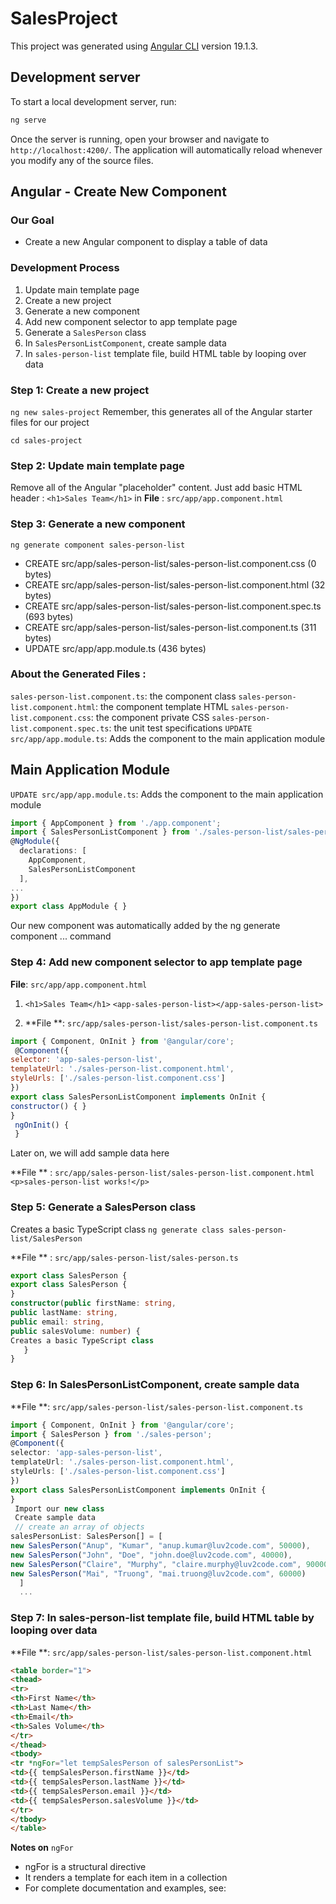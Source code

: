 # SalesProject

This project was generated using [Angular CLI](https://github.com/angular/angular-cli) version 19.1.3.

## Development server

To start a local development server, run:

```bash
ng serve
```

Once the server is running, open your browser and navigate to `http://localhost:4200/`. The application will automatically reload whenever you modify any of the source files.

## Angular - Create New Component

### Our Goal
- Create a new Angular component to display a table of data

###  Development Process

 1. Update main template page
 2. Create a new project
 3. Generate a new component
 4. Add new component selector to app template page
 5. Generate a `SalesPerson` class
 6. In `SalesPersonListComponent`, create sample data
 7. In `sales-person-list` template file, build HTML table by looping over data 

 ### Step 1: Create a new project

 `ng new sales-project` 
 Remember, this generates all of the Angular starter files for our project

 `cd sales-project`

 ### Step 2: Update main template page

Remove all of the  Angular "placeholder" content. 
Just add basic HTML header : `<h1>Sales Team</h1>` in **File** : `src/app/app.component.html`

###  Step 3: Generate a new component

`ng generate component sales-person-list`
- CREATE src/app/sales-person-list/sales-person-list.component.css (0 bytes) 
- CREATE src/app/sales-person-list/sales-person-list.component.html (32 bytes)
- CREATE src/app/sales-person-list/sales-person-list.component.spec.ts (693 bytes) 
- CREATE src/app/sales-person-list/sales-person-list.component.ts (311 bytes)
- UPDATE src/app/app.module.ts (436 bytes)

 ### About the Generated Files : 
`sales-person-list.component.ts`: the component class 
`sales-person-list.component.html`: the component template HTML 
`sales-person-list.component.css`: the component private CSS 
`sales-person-list.component.spec.ts`: the unit test specifications 
`UPDATE src/app/app.module.ts`: Adds the component to the main application module

## Main Application Module

`UPDATE src/app/app.module.ts`: Adds the component to the main application module

```TypeScript
import { AppComponent } from './app.component'; 
import { SalesPersonListComponent } from './sales-person-list/sales-person-list.component'; 
@NgModule({ 
  declarations: [ 
    AppComponent, 
    SalesPersonListComponent 
  ], 
... 
}) 
export class AppModule { }
```
 Our new component was automatically added by the  ng generate component ...  command

 ### Step 4: Add new component selector to app template page

 **File**: `src/app/app.component.html`

 
 1. `<h1>Sales Team</h1>` 
`<app-sales-person-list></app-sales-person-list>`


2. **File **: `src/app/sales-person-list/sales-person-list.component.ts`

```javascript
import { Component, OnInit } from '@angular/core'; 
 @Component({ 
selector: 'app-sales-person-list', 
templateUrl: './sales-person-list.component.html', 
styleUrls: ['./sales-person-list.component.css'] 
}) 
export class SalesPersonListComponent implements OnInit { 
constructor() { } 
}
 ngOnInit() {
 }
```
Later on, we will add sample data here

 **File ** : `src/app/sales-person-list/sales-person-list.component.html` 
 `<p>sales-person-list works!</p>`

 ### Step 5: Generate a SalesPerson class
Creates a basic TypeScript class
 `ng generate class sales-person-list/SalesPerson`

 **File ** : `src/app/sales-person-list/sales-person.ts`

 ```TypeScript
 export class SalesPerson { 
export class SalesPerson { 
}
 constructor(public firstName: string, 
public lastName: string, 
public email: string, 
public salesVolume: number) { 
Creates a basic TypeScript class
    } 
}
```

### Step 6: In SalesPersonListComponent, create sample data

 **File **: `src/app/sales-person-list/sales-person-list.component.ts`

```TypeScript
import { Component, OnInit } from '@angular/core'; 
import { SalesPerson } from './sales-person'; 
@Component({ 
selector: 'app-sales-person-list', 
templateUrl: './sales-person-list.component.html', 
styleUrls: ['./sales-person-list.component.css'] 
}) 
export class SalesPersonListComponent implements OnInit { 
}
 Import our new class
 Create sample data
 // create an array of objects 
salesPersonList: SalesPerson[] = [ 
new SalesPerson("Anup", "Kumar", "anup.kumar@luv2code.com", 50000), 
new SalesPerson("John", "Doe", "john.doe@luv2code.com", 40000), 
new SalesPerson("Claire", "Murphy", "claire.murphy@luv2code.com", 90000), 
new SalesPerson("Mai", "Truong", "mai.truong@luv2code.com", 60000) 
  ] 
  ...
```

### Step 7: In sales-person-list template file, build HTML table by looping over data

 **File **: `src/app/sales-person-list/sales-person-list.component.html`

 ```html
 <table border="1"> 
<thead> 
<tr> 
<th>First Name</th> 
<th>Last Name</th> 
<th>Email</th> 
<th>Sales Volume</th> 
</tr>             
</thead> 
<tbody> 
<tr *ngFor="let tempSalesPerson of salesPersonList"> 
<td>{{ tempSalesPerson.firstName }}</td> 
<td>{{ tempSalesPerson.lastName }}</td> 
<td>{{ tempSalesPerson.email }}</td> 
<td>{{ tempSalesPerson.salesVolume }}</td> 
</tr> 
</tbody> 
</table>

```

**Notes on** `ngFor`
 - ngFor is a structural directive
 - It renders a template for each item in a collection
 - For complete documentation and examples, see:
